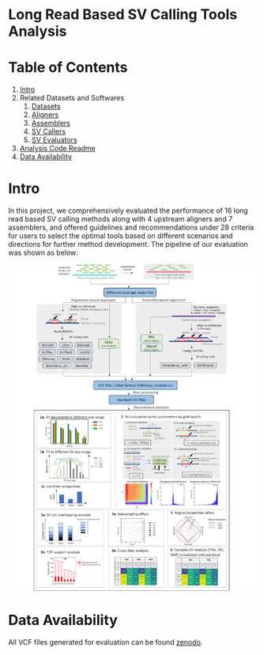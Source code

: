 # Long Read Based SV Calling Tools Analysis
# Table of Contents
1. [Intro](#Intro)
1. Related Datasets and Softwares
    1. [Datasets](docs/Datasets.md)
    1. [Aligners](docs/Aligners.md)
    1. [Assemblers](docs/Assemblers.md)
    1. [SV Callers](docs/SVCallers.md)
    1. [SV Evaluators](docs/SVEvaluators.md)
1. [Analysis Code Readme](bin/ReadMe.md)
1. [Data Availability](#Data-Availability)

# Intro
In this project, we comprehensively evaluated the performance of 16 long read based SV calling methods along with 4 upstream aligners and 7 assemblers, and offered guidelines and recommendations under 28 criteria for users to select the optimal tools based on different scenarios and directions for further method development. The pipeline of our evaluation was shown as below:


![pipeline](docs/pipeline.png)

# Data Availability
All VCF files generated for evaluation can be found [zenodo](https://doi.org/10.5281/zenodo.7199897).
